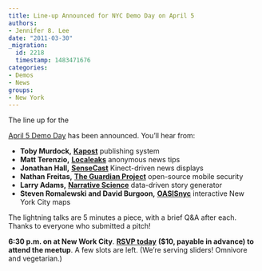 ```yaml
---
title: Line-up Announced for NYC Demo Day on April 5
authors:
- Jennifer 8. Lee
date: "2011-03-30"
_migration:
  id: 2218
  timestamp: 1483471676
categories:
- Demos
- News
groups:
- New York
---
```


<!-- p.p1 {margin: 0.0px 0.0px 9.0px 0.0px; line-height: 18.0px; font: 14.0px Arial; color: #272727} li.li2 {margin: 0.0px 0.0px 0.0px 0.0px; line-height: 18.0px; font: 14.0px Arial; color: #272727} span.s1 {color: #14466b} span.s2 {font: 16.0px Arial} span.s3 {font: 16.0px Arial; color: #14466b} ul.ul1 {list-style-type: disc} -->The line up for the 

[April 5 Demo Day][1] has been announced. You&#8217;ll hear from:

  * **Toby Murdock,** [**Kapost**][2] publishing system
  * **Matt Terenzio,** [**Localeaks**][3] anonymous news tips
  * **Jonathan Hall,** [**SenseCast**][4] Kinect-driven news displays
  * **Nathan Freitas,** [**The Guardian Project**][5] open-source mobile security
  * **Larry Adams,** [**Narrative Science**][6] data-driven story generator
  * **Steven Romalewski and David Burgoon,** [**OASISnyc**][7] interactive New York City maps

The lightning talks are 5 minutes a piece, with a brief Q&A after each. Thanks to everyone who submitted a pitch!

****6:30 p.m.** on at New Work City**. [**RSVP today**][1] **($10, payable in advance) to attend the meetup**. A few slots are left. (We&#8217;re serving sliders! Omnivore and vegetarian.)

 [1]: http://meetupnyc.hackshackers.com/events/16882913/
 [2]: http://kapost.com/
 [3]: https://localeaks.com/
 [4]: http://sensecast.com/
 [5]: https://guardianproject.info/
 [6]: http://www.narrativescience.com/
 [7]: http://www.oasisnyc.net/map.aspx